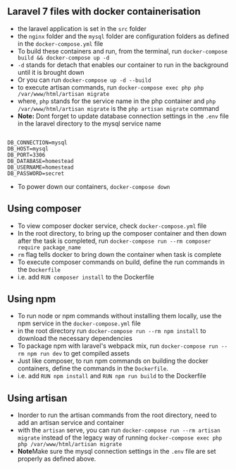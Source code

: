## Laravel 7 files with docker containerisation

- the laravel application is set in the ```src``` folder
- the ```nginx``` folder and the ```mysql``` folder are configuration folders as defined in the ```docker-compose.yml``` file
- To build these containers and run, from the terminal, run  ```docker-compose build && docker-compose up -d ```
- ```-d``` stands for detach that enables our container to run in the background until it is brought down
- Or you can run ```docker-compose up -d --build```
- to execute artisan commands, run ```docker-compose exec php php /var/www/html/artisan migrate```
- where, ```php``` stands for the service name in the php container and ```php /var/www/html/artisan migrate``` is the ```php artisan migrate``` command
- <b>Note:</b> Dont forget to update database connection settings in the ```.env``` file in the laravel directory to the mysql service name

<pre><code>
DB_CONNECTION=mysql
DB_HOST=mysql
DB_PORT=3306
DB_DATABASE=homestead
DB_USERNAME=homestead
DB_PASSWORD=secret
</code></pre>

- To power down our containers, ```docker-compose down```

## Using composer
- To view composer docker service, check ```docker-compose.yml``` file
- In the root directory, to bring up the composer container and then down after the task is completed, run ```docker-compose run --rm composer require package_name``` 
- ```rm``` flag tells docker to bring down the container when task is complete
- To execute composer commands on build, define the run commands in the ```Dockerfile```
- i.e. add ```RUN composer install``` to the Dockerfile

## Using npm
- To run node or npm commands without installing them locally, use the npm service in the ```docker-compose.yml``` file
- in the root directory run ```docker-compose run --rm npm install``` to download the necessary dependencies
- To package npm with laravel's webpack mix, run ```docker-compose run --rm npm run dev``` to get compiled assets
- Just like composer, to run npm commands on building the docker containers, define the commands in the ```Dockerfile```.
- i.e. add ```RUN npm install``` and ```RUN npm run build``` to the Dockerfile

## Using artisan
- Inorder to run the artisan commands from the root directory, need to add an artisan service and container
- with the ```artisan``` serve, you can run ```docker-compose run --rm artisan migrate``` instead of the legacy way of running ```docker-compose exec php php /var/www/html/artisan migrate``` 
- <b>Note</b>Make sure the mysql connection settings in the ```.env``` file are set properly as defined above.
